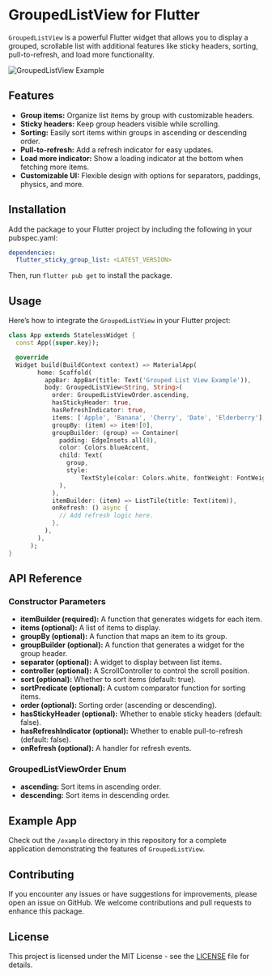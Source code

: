 # GroupedListView for Flutter

`GroupedListView` is a powerful Flutter widget that allows you to display a grouped, scrollable list with additional features like sticky headers, sorting, pull-to-refresh, and load more functionality.

![GroupedListView Example](/demo.gif)

## Features

- **Group items:** Organize list items by group with customizable headers.
- **Sticky headers:** Keep group headers visible while scrolling.
- **Sorting:** Easily sort items within groups in ascending or descending order.
- **Pull-to-refresh:** Add a refresh indicator for easy updates.
- **Load more indicator:** Show a loading indicator at the bottom when fetching more items.
- **Customizable UI:** Flexible design with options for separators, paddings, physics, and more.

## Installation

Add the package to your Flutter project by including the following in your pubspec.yaml:

```yaml
dependencies:
  flutter_sticky_group_list: <LATEST_VERSION>
```

Then, run `flutter pub get` to install the package.

## Usage

Here’s how to integrate the `GroupedListView` in your Flutter project:

```dart
class App extends StatelessWidget {
  const App({super.key});

  @override
  Widget build(BuildContext context) => MaterialApp(
        home: Scaffold(
          appBar: AppBar(title: Text('Grouped List View Example')),
          body: GroupedListView<String, String>(
            order: GroupedListViewOrder.ascending,
            hasStickyHeader: true,
            hasRefreshIndicator: true,
            items: ['Apple', 'Banana', 'Cherry', 'Date', 'Elderberry'],
            groupBy: (item) => item![0],
            groupBuilder: (group) => Container(
              padding: EdgeInsets.all(8),
              color: Colors.blueAccent,
              child: Text(
                group,
                style:
                    TextStyle(color: Colors.white, fontWeight: FontWeight.bold),
              ),
            ),
            itemBuilder: (item) => ListTile(title: Text(item)),
            onRefresh: () async {
              // Add refresh logic here.
            },
          ),
        ),
      );
}
```

## API Reference

### Constructor Parameters

- **itemBuilder (required):** A function that generates widgets for each item.
- **items (optional):** A list of items to display.
- **groupBy (optional):** A function that maps an item to its group.
- **groupBuilder (optional):** A function that generates a widget for the group header.
- **separator (optional):** A widget to display between list items.
- **controller (optional):** A ScrollController to control the scroll position.
- **sort (optional):** Whether to sort items (default: true).
- **sortPredicate (optional):** A custom comparator function for sorting items.
- **order (optional):** Sorting order (ascending or descending).
- **hasStickyHeader (optional):** Whether to enable sticky headers (default: false).
- **hasRefreshIndicator (optional):** Whether to enable pull-to-refresh (default: false).
- **onRefresh (optional):** A handler for refresh events.

### GroupedListViewOrder Enum

- **ascending:** Sort items in ascending order.
- **descending:** Sort items in descending order.

## Example App

Check out the `/example` directory in this repository for a complete application demonstrating the features of `GroupedListView`.

## Contributing

If you encounter any issues or have suggestions for improvements, please open an issue on GitHub. We welcome contributions and pull requests to enhance this package.

## License

This project is licensed under the MIT License - see the [LICENSE](LICENSE) file for details.
